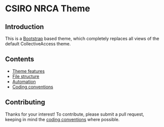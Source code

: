 # CSIRO NRCA Theme

## Introduction

This is a [Bootstrap](https://getbootstrap.com/) based theme, which completely replaces all views of the default 
CollectiveAccess theme.

## Contents

* [Theme features](docs/FEATURES.md)
* [File structure](docs/STRUCTURE.md)
* [Automation](docs/AUTOMATION.md)
* [Coding conventions](docs/CONVENTIONS.md)

## Contributing

Thanks for your interest!  To contribute, please submit a pull request, keeping in mind the 
[coding conventions](docs/CONVENTIONS.md) where possible.
